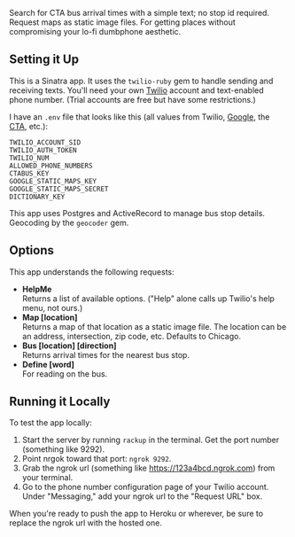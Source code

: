 Search for CTA bus arrival times with a simple text; no stop id required. Request maps as static image files. For getting places without compromising your lo-fi dumbphone aesthetic.

## Setting it Up

This is a Sinatra app. It uses the `twilio-ruby` gem to handle sending and receiving texts. You'll need your own [Twilio](https://www.twilio.com/) account and text-enabled phone number. (Trial accounts are free but have some restrictions.)

I have an `.env` file that looks like this (all values from Twilio, [Google](https://console.developers.google.com), the [CTA](http://www.transitchicago.com/developers/), etc.):

```
TWILIO_ACCOUNT_SID  
TWILIO_AUTH_TOKEN  
TWILIO_NUM  
ALLOWED_PHONE_NUMBERS  
CTABUS_KEY  
GOOGLE_STATIC_MAPS_KEY  
GOOGLE_STATIC_MAPS_SECRET  
DICTIONARY_KEY  
```

This app uses Postgres and ActiveRecord to manage bus stop details. Geocoding by the `geocoder` gem.

## Options

This app understands the following requests:

- **HelpMe**
<br />Returns a list of available options. ("Help" alone calls up Twilio's help menu, not ours.)
- **Map \[location\]**
<br />Returns a map of that location as a static image file. The location can be an address, intersection, zip code, etc. Defaults to Chicago.
- **Bus \[location\] \[direction\]**
<br />Returns arrival times for the nearest bus stop.
- **Define \[word\]**
<br />For reading on the bus.

## Running it Locally

To test the app locally:

1. Start the server by running `rackup` in the terminal. Get the port number (something like 9292).
2. Point nrgok toward that port: `ngrok 9292`.
3. Grab the ngrok url (something like https://123a4bcd.ngrok.com) from your terminal. 
4. Go to the phone number configuration page of your Twilio account. Under "Messaging," add your ngrok url to the "Request URL" box.

When you're ready to push the app to Heroku or wherever, be sure to replace the ngrok url with the hosted one.